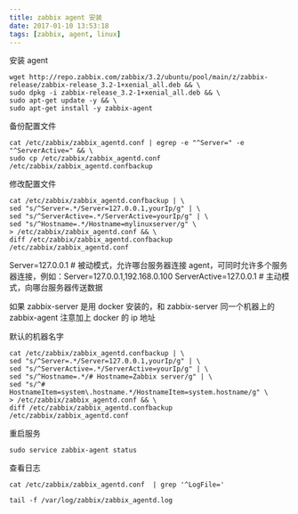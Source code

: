 ```yaml
---
title: zabbix agent 安装
date: 2017-01-10 13:53:18
tags: [zabbix, agent, linux]
---
```



安装 agent

```
wget http://repo.zabbix.com/zabbix/3.2/ubuntu/pool/main/z/zabbix-release/zabbix-release_3.2-1+xenial_all.deb && \
sudo dpkg -i zabbix-release_3.2-1+xenial_all.deb && \
sudo apt-get update -y && \
sudo apt-get install -y zabbix-agent
```

<!--more-->


备份配置文件

```
cat /etc/zabbix/zabbix_agentd.conf | egrep -e "^Server=" -e "^ServerActive=" && \
sudo cp /etc/zabbix/zabbix_agentd.conf /etc/zabbix/zabbix_agentd.confbackup
```


修改配置文件

```
cat /etc/zabbix/zabbix_agentd.confbackup | \
sed "s/^Server=.*/Server=127.0.0.1,yourIp/g" | \
sed "s/^ServerActive=.*/ServerActive=yourIp/g" | \
sed "s/^Hostname=.*/Hostname=mylinuxserver/g" \
> /etc/zabbix/zabbix_agentd.conf && \
diff /etc/zabbix/zabbix_agentd.confbackup /etc/zabbix/zabbix_agentd.conf
```

Server=127.0.0.1          # 被动模式，允许哪台服务器连接 agent，可同时允许多个服务器连接，例如：Server=127.0.0.1,192.168.0.100
ServerActive=127.0.0.1    # 主动模式，向哪台服务器传送数据

如果 zabbix-server 是用 docker 安装的，和 zabbix-server 同一个机器上的 zabbix-agent 注意加上 docker 的 ip 地址

默认的机器名字

```
cat /etc/zabbix/zabbix_agentd.confbackup | \
sed "s/^Server=.*/Server=127.0.0.1,yourIp/g" | \
sed "s/^ServerActive=.*/ServerActive=yourIp/g" | \
sed "s/^Hostname=.*/# Hostname=Zabbix server/g" | \
sed "s/^# HostnameItem=system\.hostname.*/HostnameItem=system.hostname/g" \
> /etc/zabbix/zabbix_agentd.conf && \
diff /etc/zabbix/zabbix_agentd.confbackup /etc/zabbix/zabbix_agentd.conf
```

重启服务

```
sudo service zabbix-agent status
```

查看日志

`cat /etc/zabbix/zabbix_agentd.conf  | grep '^LogFile='`

`tail -f /var/log/zabbix/zabbix_agentd.log`